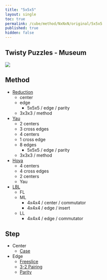 ```yaml
---
title: "5x5x5"
layout: single
toc: true
permalink: /cube/method/NxNxN/original/5x5x5
published: true
hidden: false
---
```


<head>
  <base target="_self">
</head>



## Twisty Puzzles - Museum

<a href="https://twistypuzzles.com/app/museum/museum_showitem.php?pkey=268">
  <img src="https://twistypuzzles.com/museum/large/00268-02.jpg">
</a>



## Method

- [Reduction](/cube/method/NxNxN/original/5x5x5/reduction)
  - center
  - edge
    - 5x5x5 / edge / parity
  - 3x3x3 / method
- [Yau](/cube/method/NxNxN/original/5x5x5/yau)
  - 2 centers
  - 3 cross edges
  - 4 centers
  - 1 cross edge
  - 8 edges
    - 5x5x5 / edge / parity
  - 3x3x3 / method
- [Hoya](/cube/method/NxNxN/original/5x5x5/hoya)
  - 4 centers
  - 4 cross edges
  - 2 centers
  - Yau
- [LBL](/cube/method/NxNxN/original/5x5x5/lbl)
  - FL
  - ML
    - 4x4x4 / center / commutator
    - 4x4x4 / edge / insert
  - LL
    - 4x4x4 / edge / commutator



## Step

- Center
  - [Case](/cube/method/NxNxN/original/5x5x5/center/case)
- Edge
  - [Freeslice](/cube/method/NxNxN/original/5x5x5/edge/freeslice)
  - [3-2 Pairing](/cube/method/NxNxN/original/5x5x5/edge/3-2_pairing)
  - [Parity](/cube/method/NxNxN/original/5x5x5/edge/parity)
